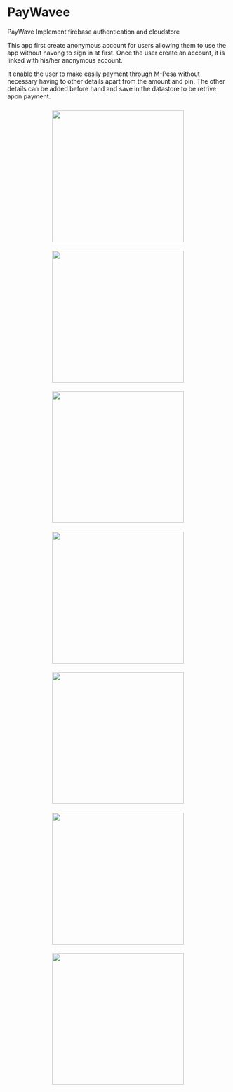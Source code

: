 # PayWavee
PayWave Implement firebase authentication and cloudstore

This app first create anonymous account for users allowing them to use the app without havong to sign in at first.
Once the user create an account, it is linked with his/her anonymous account.

It enable the user to make easily payment through M-Pesa without necessary having to other details apart from the amount and pin. The other details can be added before hand and save in the datastore to be retrive apon payment.

<div style="display:flex; flex-wrap: wrap; justify-content: center;">
  <img src="https://user-images.githubusercontent.com/92781552/225153446-b717aa54-05ea-4664-933f-51118adf5ab3.jpeg" style="width:300px; margin: 10px;" >
  <img src="https://user-images.githubusercontent.com/92781552/225153518-18b289d2-60f0-4f97-bb81-b1c4862f0f36.jpeg" style="width:300px; margin: 10px;">
  <img src="https://user-images.githubusercontent.com/92781552/230595893-cfaa3d9f-2d4c-4d53-aeee-d1962564f77f.jpeg" style="width:300px; margin: 10px;" >
  <img src="https://user-images.githubusercontent.com/92781552/230595946-6d037583-d89d-44a0-b544-acdc6b90b27b.jpeg" style="width:300px; margin: 10px;">
  <img src="https://user-images.githubusercontent.com/92781552/230596542-5d0159c3-9b05-41a0-9341-510a4210091e.jpeg" style="width:300px; margin: 10px;" >
  <img src="https://user-images.githubusercontent.com/92781552/230596978-6d234980-31b2-425d-9455-30c4066c870a.jpeg" style="width:300px; margin: 10px;" >
  <img src="https://user-images.githubusercontent.com/92781552/230596003-cfdb15cf-1fd0-46d1-947e-baea6b165d53.jpeg" style="width:300px; margin: 10px;">
</div>
